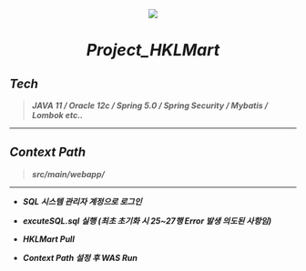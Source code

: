 <p align="center">
  <a href="https://github.com/jrdev4102/Project_HKL"><img src="https://user-images.githubusercontent.com/71188307/101260354-9628fc80-3772-11eb-99fc-8ce0923dca57.png"></a>
  <h1 align="center"><b><i>Project_HKLMart</i><b></h1>
</p>

## *Tech*</center>
> *JAVA 11 / Oracle 12c / Spring 5.0 / Spring Security / Mybatis / Lombok etc..*

---

## *Context Path*</center>
> *src/main/webapp/*

---


+ *SQL 시스템 관리자 계정으로 로그인*

+ *excuteSQL.sql 실행 (최초 초기화 시 25~27행 Error 발생 의도된 사항임)*

+ *HKLMart Pull*  

+ *Context Path 설정 후 WAS Run*

